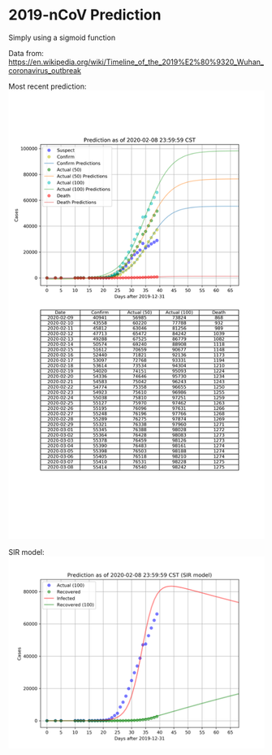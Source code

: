 # 2019-nCoV Prediction
Simply using a sigmoid function

Data from: https://en.wikipedia.org/wiki/Timeline_of_the_2019%E2%80%9320_Wuhan_coronavirus_outbreak

Most recent prediction:
![prediction.png](https://raw.githubusercontent.com/DEDZTBH/2019-nCoV-prediction/master/prediction.png)

SIR model:
![predictionSIR.png](https://raw.githubusercontent.com/DEDZTBH/2019-nCoV-prediction/master/predictionSIR.png)